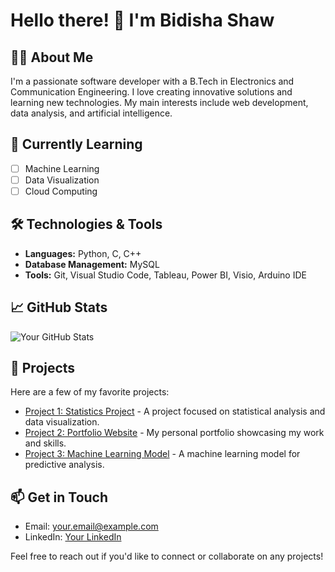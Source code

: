 # Hello there! 👋 I'm Bidisha Shaw

## 👩‍💻 About Me
I'm a passionate software developer with a B.Tech in Electronics and Communication Engineering. I love creating innovative solutions and learning new technologies. My main interests include web development, data analysis, and artificial intelligence.

## 🌱 Currently Learning
- [ ] Machine Learning
- [ ] Data Visualization
- [ ] Cloud Computing

## 🛠️ Technologies & Tools
- **Languages:** Python, C, C++
- **Database Management:** MySQL
- **Tools:** Git, Visual Studio Code, Tableau, Power BI, Visio, Arduino IDE

## 📈 GitHub Stats
![Your GitHub Stats](https://github-readme-stats.vercel.app/api?username=yourusername&show_icons=true&hide_border=true&theme=radical)

## 📂 Projects
Here are a few of my favorite projects:
- [Project 1: Statistics Project](https://github.com/bidishacutex/statistics_project) - A project focused on statistical analysis and data visualization.
- [Project 2: Portfolio Website](https://github.com/yourusername/portfolio) - My personal portfolio showcasing my work and skills.
- [Project 3: Machine Learning Model](https://github.com/yourusername/ml-model) - A machine learning model for predictive analysis.

## 📫 Get in Touch
- Email: your.email@example.com
- LinkedIn: [Your LinkedIn](https://www.linkedin.com/in/yourprofile)

Feel free to reach out if you'd like to connect or collaborate on any projects!

